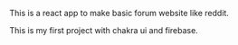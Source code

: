 This is a react app to make basic forum website like reddit.

This is my first project with chakra ui and firebase.
